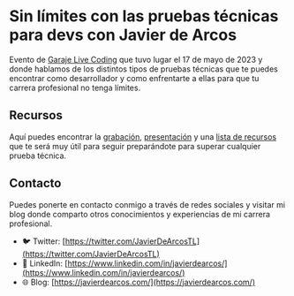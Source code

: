 # Sin límites con las pruebas técnicas para devs con Javier de Arcos

Evento de [Garaje Live Coding](https://www.youtube.com/@Garajedeideas) que tuvo lugar el 17 de mayo de 2023 y donde hablamos de los distintos tipos de pruebas técnicas que te puedes encontrar como desarrollador y como enfrentarte a ellas para que tu carrera profesional no tenga límites.

## Recursos

Aquí puedes encontrar la [grabación](https://www.youtube.com/@Garajedeideas/videos), [presentación](./resources/slides.pdf) y una [lista de recursos](./resources/resources.md) que te será muy útil para seguir preparándote para superar cualquier prueba técnica.

## Contacto

Puedes ponerte en contacto conmigo a través de redes sociales y visitar mi blog donde comparto otros conocimientos y experiencias de mi carrera profesional.

- 🐦 Twitter: [https://twitter.com/JavierDeArcosTL](https://twitter.com/JavierDeArcosTL)
- 💼 LinkedIn: [https://www.linkedin.com/in/javierdearcos/](https://www.linkedin.com/in/javierdearcos/)
- 🌐 Blog: [https://javierdearcos.com/](https://javierdearcos.com/)
